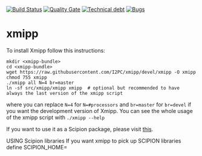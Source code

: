 [![Build Status](https://travis-ci.org/I2PC/xmipp.svg?branch=devel)](https://travis-ci.org/I2PC/xmipp)
[![Quality Gate](https://sonarcloud.io/api/project_badges/measure?project=Xmipp&metric=alert_status)](https://sonarcloud.io/dashboard?id=Xmipp)
[![Technical debt](https://sonarcloud.io/api/project_badges/measure?project=Xmipp&metric=sqale_index)](https://sonarcloud.io/component_measures?id=Xmipp&metric=sqale_index)
[![Bugs](https://sonarcloud.io/api/project_badges/measure?project=Xmipp&metric=bugs)](https://sonarcloud.io/project/issues?id=Xmipp&resolved=false&types=BUG)

# xmipp

To install Xmipp follow this instructions:

```
mkdir <xmipp-bundle>
cd <xmipp-bundle>
wget https://raw.githubusercontent.com/I2PC/xmipp/devel/xmipp -O xmipp
chmod 755 xmipp
./xmipp all N=4 br=master
ln -sf src/xmipp/xmipp xmipp  # optional but recommended to have always the last version of the xmipp script
```
where you can replace `N=4` for `N=#processors` and `br=master` for `br=devel` if you want the development version of Xmipp. You can see the whole usage of the xmipp script with `./xmipp --help`

If you want to use it as a Scipion package, please visit [this](https://github.com/I2PC/xmipp/wiki/Migrating-branches-from-nonPluginized-Scipion-to-the-new-Scipion-Xmipp-structure#xmipp-software).


USING Scipion libraries
If you want xmipp to pick up SCIPION libraries define SCIPION_HOME=<path to scipion>
